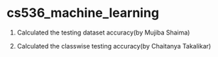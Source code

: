 # cs536_machine_learning

1) Calculated the testing dataset accuracy(by Mujiba Shaima)

2) Calculated the classwise testing accuracy(by Chaitanya Takalikar)
